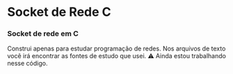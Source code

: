 <h1>Socket de Rede C</h1>
<h3>Socket de rede em C</h3>
Construi apenas para estudar
programação de redes.
Nos arquivos de texto você
irá encontrar as fontes 
de estudo que usei.
⚠️ Ainda estou trabalhando nesse código.

